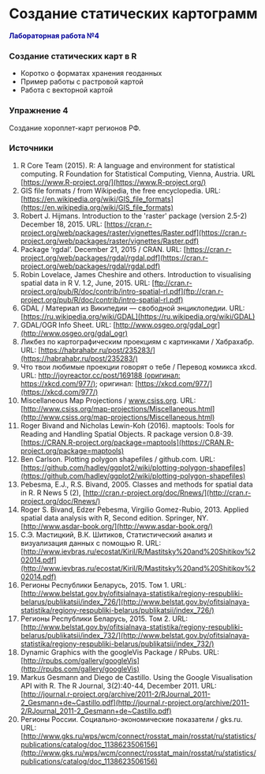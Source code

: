 
# Создание статических картограмм      

<span style="color:#000099">**Лабораторная работа №4**</span>

### Создание статических карт в R      

* Коротко о форматах хранения геоданных    
* Пример работы с растровой картой   
* Работа с векторной картой    

### Упражнение 4   
Создание хороплет-карт регионов РФ.     

### Источники   

1. R Core Team (2015). R: A language and environment for statistical computing. R Foundation for Statistical Computing, Vienna, Austria. URL [https://www.R-project.org/](https://www.R-project.org/)   
1. GIS file formats / from Wikipedia, the free encyclopedia. URL: [https://en.wikipedia.org/wiki/GIS_file_formats](https://en.wikipedia.org/wiki/GIS_file_formats)   
1. Robert J. Hijmans. Introduction to the 'raster' package (version 2.5-2) December 18, 2015. URL: [https://cran.r-project.org/web/packages/raster/vignettes/Raster.pdf](https://cran.r-project.org/web/packages/raster/vignettes/Raster.pdf)   
1. Package ‘rgdal’. December 21, 2015 / CRAN. URL: [https://cran.r-project.org/web/packages/rgdal/rgdal.pdf](https://cran.r-project.org/web/packages/rgdal/rgdal.pdf)   
1. Robin Lovelace, James Cheshire and others. Introduction to visualising spatial data in R V. 1.2, June, 2015. URL: [ftp://cran.r-project.org/pub/R/doc/contrib/intro-spatial-rl.pdf](ftp://cran.r-project.org/pub/R/doc/contrib/intro-spatial-rl.pdf)   
1. GDAL / Материал из Википедии — свободной энциклопедии. URL: [https://ru.wikipedia.org/wiki/GDAL](https://ru.wikipedia.org/wiki/GDAL)   
1. GDAL/OGR Info Sheet. URL: [http://www.osgeo.org/gdal_ogr](http://www.osgeo.org/gdal_ogr)   
1. Ликбез по картографическим проекциям с картинками / Хабрахабр. URL: [https://habrahabr.ru/post/235283/](https://habrahabr.ru/post/235283/)   
1. Что твои любимые проекции говорят о тебе / Перевод комикса xkcd. URL: [http://joyreactor.cc/post/169188 (оригинал: https://xkcd.com/977/)](http://joyreactor.cc/post/169188); оригинал: [https://xkcd.com/977/](https://xkcd.com/977/)   
1. Miscellaneous Map Projections / www.csiss.org. URL: [http://www.csiss.org/map-projections/Miscellaneous.html](http://www.csiss.org/map-projections/Miscellaneous.html)   
1. Roger Bivand and Nicholas Lewin-Koh (2016). maptools:  Tools for Reading and Handling Spatial Objects. R package version 0.8-39. [https://CRAN.R-project.org/package=maptools](https://CRAN.R-project.org/package=maptools)   
1. Ben Carlson. Plotting polygon shapefiles / github.com. URL: [https://github.com/hadley/ggplot2/wiki/plotting-polygon-shapefiles](https://github.com/hadley/ggplot2/wiki/plotting-polygon-shapefiles)   
1. Pebesma, E.J., R.S. Bivand, 2005. Classes and methods for spatial data in R. R News 5 (2), [http://cran.r-project.org/doc/Rnews/](http://cran.r-project.org/doc/Rnews/)   
1. Roger S. Bivand, Edzer Pebesma, Virgilio Gomez-Rubio, 2013. Applied spatial data analysis with R, Second edition. Springer, NY. [http://www.asdar-book.org/](http://www.asdar-book.org/)   
1. С.Э. Мастицкий, В.К. Шитиков, Статистический анализ и визуализация данных с помощью R. URL: [http://www.ievbras.ru/ecostat/Kiril/R/Mastitsky%20and%20Shitikov%202014.pdf](http://www.ievbras.ru/ecostat/Kiril/R/Mastitsky%20and%20Shitikov%202014.pdf)   
1. Регионы Республики Беларусь, 2015. Том 1. URL: [http://www.belstat.gov.by/ofitsialnaya-statistika/regiony-respubliki-belarus/publikatsii/index_726/](http://www.belstat.gov.by/ofitsialnaya-statistika/regiony-respubliki-belarus/publikatsii/index_726/)   
1. Регионы Республики Беларусь, 2015. Том 2. URL: [http://www.belstat.gov.by/ofitsialnaya-statistika/regiony-respubliki-belarus/publikatsii/index_732/](http://www.belstat.gov.by/ofitsialnaya-statistika/regiony-respubliki-belarus/publikatsii/index_732/)   
1. Dynamic Graphics with the googleVis Package / RPubs. URL: [http://rpubs.com/gallery/googleVis](http://rpubs.com/gallery/googleVis)   
1. Markus Gesmann and Diego de Castillo. Using the Google Visualisation API with R. The R Journal, 3(2):40-44, December 2011. URL: [http://journal.r-project.org/archive/2011-2/RJournal_2011-2_Gesmann+de~Castillo.pdf](http://journal.r-project.org/archive/2011-2/RJournal_2011-2_Gesmann+de~Castillo.pdf)   
1. Регионы России. Социально-экономические показатели / gks.ru. URL: [http://www.gks.ru/wps/wcm/connect/rosstat_main/rosstat/ru/statistics/publications/catalog/doc_1138623506156](http://www.gks.ru/wps/wcm/connect/rosstat_main/rosstat/ru/statistics/publications/catalog/doc_1138623506156)   
